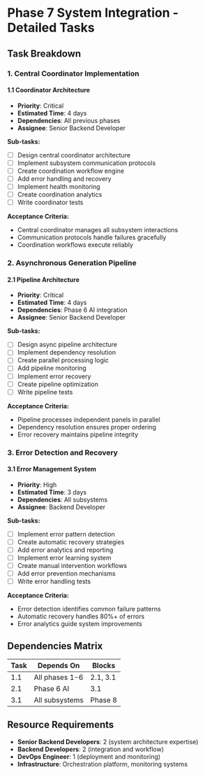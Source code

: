 # Phase 7 System Integration - Detailed Tasks

## Task Breakdown

### 1. Central Coordinator Implementation

#### 1.1 Coordinator Architecture
- **Priority**: Critical
- **Estimated Time**: 4 days
- **Dependencies**: All previous phases
- **Assignee**: Senior Backend Developer

**Sub-tasks:**
- [ ] Design central coordinator architecture
- [ ] Implement subsystem communication protocols
- [ ] Create coordination workflow engine
- [ ] Add error handling and recovery
- [ ] Implement health monitoring
- [ ] Create coordination analytics
- [ ] Write coordinator tests

**Acceptance Criteria:**
- Central coordinator manages all subsystem interactions
- Communication protocols handle failures gracefully
- Coordination workflows execute reliably

### 2. Asynchronous Generation Pipeline

#### 2.1 Pipeline Architecture
- **Priority**: Critical
- **Estimated Time**: 4 days
- **Dependencies**: Phase 6 AI integration
- **Assignee**: Senior Backend Developer

**Sub-tasks:**
- [ ] Design async pipeline architecture
- [ ] Implement dependency resolution
- [ ] Create parallel processing logic
- [ ] Add pipeline monitoring
- [ ] Implement error recovery
- [ ] Create pipeline optimization
- [ ] Write pipeline tests

**Acceptance Criteria:**
- Pipeline processes independent panels in parallel
- Dependency resolution ensures proper ordering
- Error recovery maintains pipeline integrity

### 3. Error Detection and Recovery

#### 3.1 Error Management System
- **Priority**: High
- **Estimated Time**: 3 days
- **Dependencies**: All subsystems
- **Assignee**: Backend Developer

**Sub-tasks:**
- [ ] Implement error pattern detection
- [ ] Create automatic recovery strategies
- [ ] Add error analytics and reporting
- [ ] Implement error learning system
- [ ] Create manual intervention workflows
- [ ] Add error prevention mechanisms
- [ ] Write error handling tests

**Acceptance Criteria:**
- Error detection identifies common failure patterns
- Automatic recovery handles 80%+ of errors
- Error analytics guide system improvements

## Dependencies Matrix

| Task | Depends On | Blocks |
|------|------------|---------|
| 1.1 | All phases 1-6 | 2.1, 3.1 |
| 2.1 | Phase 6 AI | 3.1 |
| 3.1 | All subsystems | Phase 8 |

## Resource Requirements

- **Senior Backend Developers**: 2 (system architecture expertise)
- **Backend Developers**: 2 (integration and workflow)
- **DevOps Engineer**: 1 (deployment and monitoring)
- **Infrastructure**: Orchestration platform, monitoring systems